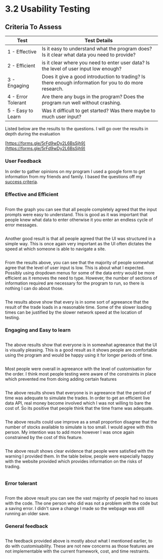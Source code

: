 # 3.2 Usability Testing

## Criteria To Assess

| Test               | Test Details                                                                                          |
| ------------------ | ----------------------------------------------------------------------------------------------------- |
| 1 - Effective      | Is it easy to understand what the program does? Is it clear what data you need to provide?            |
| 2 - Efficient      | is it clear where you need to enter user data? Is the level of user input low enough?                 |
| 3 - Engaging       | Does it give a good introduction to trading? Is there enough information for you to do more research. |
| 4 - Error Tolerant | Are there any bugs in the program? Does the program run well without crashing.                        |
| 5 - Easy to Learn  | Was it difficult to get started? Was there maybe to much user input?                                  |

Listed below are the results to the questions. I will go over the results in depth during the evaluation

[https://forms.gle/5rFd9wDy2L6BsSjh9](https://forms.gle/5rFd9wDy2L6BsSjh9)

### User Feedback

In order to gather opinions on my program I used a google form to get information from my friends and family. I based the questions off my [success criteria](../analysis/1.5-success-criteria.md).



### Effective and Efficient

<figure><img src="../.gitbook/assets/image (4).png" alt=""><figcaption></figcaption></figure>

From the graph you can see that all people completely agreed that the input prompts were easy to understand. This is good as it was important that people knew what data to enter otherwise it you enter an endless cycle of error messages.

<figure><img src="../.gitbook/assets/image (1) (1) (1).png" alt=""><figcaption></figcaption></figure>

Another good result is that all people agreed that the UI was structured in a simple way. This is once again very important as the UI often dictates the speed at which someone is able to navigate a site.

<figure><img src="../.gitbook/assets/image (9).png" alt=""><figcaption></figcaption></figure>

From the results above, you can see that the majority of people somewhat agree that the level of user input is low. This is about what I expected. Possibly using dropdown menus for some of the data entry would be more efficient as it removes the need to type. However, the number of sections of information required are necessary for the program to run, so there is nothing I can do about those.

<figure><img src="../.gitbook/assets/image (10).png" alt=""><figcaption></figcaption></figure>

The results above show that every is in some sort of agreeance that the result of the trade loads in a reasonable time. Some of the slower loading times can be justified by the slower network speed at the location of testing.



### Engaging and Easy to learn

<figure><img src="../.gitbook/assets/image (11).png" alt=""><figcaption></figcaption></figure>

The above results show that everyone is in somewhat agreeance that the UI is visually pleasing. This is a good result as it shows people are comfortable using the program and would be happy using it for longer periods of time.

<figure><img src="../.gitbook/assets/image (12).png" alt=""><figcaption></figcaption></figure>

Most people were overall in agreeance with the level of customisation for the order. I think most people testing were aware of the constraints in place which prevented me from doing adding certain features

<figure><img src="../.gitbook/assets/image (13).png" alt=""><figcaption></figcaption></figure>

The above results shows that everyone is in agreeance that the period of time was adequate to simulate the trades. In order to get an efficient live data API, real money become involved which I was not willing to bare the cost of. So its positive that people think that the time frame was adequate.

<figure><img src="../.gitbook/assets/image (14).png" alt=""><figcaption></figcaption></figure>

The above results could use improve as a small proportion disagree that the number of stocks available to simulate is too small. I would agree with this person. My intention was to add more however I was once again constrained by the cost of this feature.

<figure><img src="../.gitbook/assets/image (16).png" alt=""><figcaption></figcaption></figure>

The above result shows clear evidence that people were satisfied with the warning I provided them. In the table below, people were especially happy with the website provided which provides information on the risks of trading.

<figure><img src="../.gitbook/assets/image (17).png" alt=""><figcaption></figcaption></figure>

### Error tolerant

<figure><img src="../.gitbook/assets/image (15).png" alt=""><figcaption></figcaption></figure>

From the above result you can see the vast majority of people had no issues with the code. The one person who did was not a problem with the code but a saving error. I didn't save a change I made so the webpage was still running an older save.



### General feedback

<figure><img src="../.gitbook/assets/image (18).png" alt=""><figcaption></figcaption></figure>

The feedback provided above is mostly about what I mentioned earlier, to do with customisability. These are not new concerns as those features are not implementable with the current framework, cost, and time restraints.
